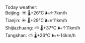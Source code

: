 Today weather:  
Beijing: ☀️   🌡️+26°C 🌬️←7km/h  
Tianjin: ☀️   🌡️+29°C 🌬️↙11km/h  
Shijiazhuang: ⛅️  🌡️+37°C 🌬️↑11km/h  
Tangshan: ⛅️  🌡️+26°C 🌬️←14km/h  

